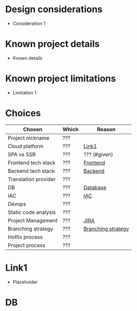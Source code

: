 # Design considerations

- Consideration 1

# Known project details

- Known details

# Known project limitations

- Limitation 1

# Choices

| Chosen  | Which |Reason |
|---|---|---|
| Project nickname | ???| |
|  Cloud platform | ??? | [Link1](#link1) |
|  SPA vs SSR| ??? | ??? (#given) |
|  Frontend tech stack | ??? | [Frontend](#frontend) |
|  Backend tech stack | ??? | [Backend](#backend) |
| Translation provider| ??? | |
|  DB | ??? | [Database](#db) |
|  IAC | ??? | [IAC](#db) |
|  Devops | ??? |  |
|  Static code analysis | ??? | |
|  Project Management | ??? | [JIRA](#given) |
|  Branching strategy | ??? | [Branching strategy](#branching_strategy) |
| Hotfix process | ??? | |
| Project process | ??? | |

# Link1

- Placeholder

# DB
